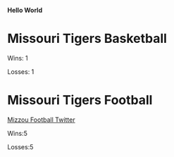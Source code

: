 **Hello World**
# Missouri Tigers Basketball
Wins: 1

Losses: 1
# Missouri Tigers Football

[Mizzou Football Twitter](https://twitter.com/MizzouFootball)

Wins:5

Losses:5
